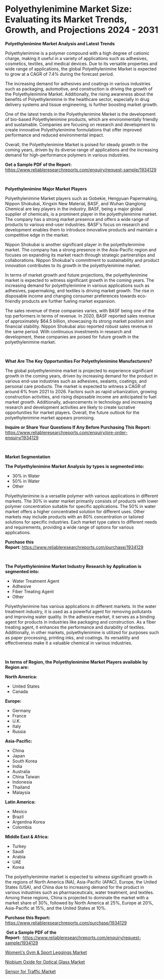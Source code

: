 <p><h1>Polyethylenimine Market Size: Evaluating its Market Trends, Growth, and Projections 2024 - 2031</h1></p><p><strong>Polyethylenimine Market Analysis and Latest Trends</strong></p>
<p><p>Polyethylenimine is a polymer compound with a high degree of cationic charge, making it useful in a variety of applications such as adhesives, cosmetics, textiles, and medical devices. Due to its versatile properties and wide range of applications, the global Polyethylenimine Market is expected to grow at a CAGR of 7.4% during the forecast period.</p><p>The increasing demand for adhesives and coatings in various industries such as packaging, automotive, and construction is driving the growth of the Polyethylenimine Market. Additionally, the rising awareness about the benefits of Polyethylenimine in the healthcare sector, especially in drug delivery systems and tissue engineering, is further boosting market growth.</p><p>One of the latest trends in the Polyethylenimine Market is the development of bio-based Polyethylenimine products, which are environmentally friendly and sustainable. Companies are focusing on research and development to create innovative Polyethylenimine formulations that offer improved performance and reduced environmental impact.</p><p>Overall, the Polyethylenimine Market is poised for steady growth in the coming years, driven by its diverse range of applications and the increasing demand for high-performance polymers in various industries.</p></p>
<p><strong>Get a Sample PDF of the Report:&nbsp;</strong> <a href="https://www.reliableresearchreports.com/enquiry/request-sample/1934129">https://www.reliableresearchreports.com/enquiry/request-sample/1934129</a></p>
<p>&nbsp;</p>
<p><strong>Polyethylenimine Major Market Players</strong></p>
<p><p>Polyethylenimine Market players such as Gobekie, Hengyuan Papermaking, Nippon Shokubai, Xingxin New Material, BASF, and Wuhan Qianglong Chemical are key players in the industry. BASF, being a major global supplier of chemicals, is a prominent player in the polyethylenimine market. The company has a strong market presence and offers a wide range of products to various end-user industries. BASF's focus on research and development enables them to introduce innovative products and maintain a competitive edge in the market.</p><p>Nippon Shokubai is another significant player in the polyethylenimine market. The company has a strong presence in the Asia-Pacific region and focuses on expanding its market reach through strategic partnerships and collaborations. Nippon Shokubai's commitment to sustainability and product innovation contributes to its growth in the polyethylenimine market.</p><p>In terms of market growth and future projections, the polyethylenimine market is expected to witness significant growth in the coming years. The increasing demand for polyethylenimine in various applications such as adhesives, papermaking, and textiles is driving market growth. The rise in disposable income and changing consumer preferences towards eco-friendly products are further fueling market expansion.</p><p>The sales revenue of these companies varies, with BASF being one of the top performers in terms of revenue. In 2020, BASF reported sales revenue of approximately $64.5 billion, showcasing its strong market position and financial stability. Nippon Shokubai also reported robust sales revenue in the same period. With continuous investments in research and development, these companies are poised for future growth in the polyethylenimine market.</p></p>
<p>&nbsp;</p>
<p><strong>What Are The Key Opportunities For Polyethylenimine Manufacturers?</strong></p>
<p><p>The global polyethylenimine market is projected to experience significant growth in the coming years, driven by increasing demand for the product in various end-use industries such as adhesives, sealants, coatings, and personal care products. The market is expected to witness a CAGR of around 6% from 2021 to 2026. Factors such as rapid urbanization, growing construction activities, and rising disposable income are anticipated to fuel market growth. Additionally, advancements in technology and increasing research and development activities are likely to create lucrative opportunities for market players. Overall, the future outlook for the polyethylenimine market appears promising.</p></p>
<p><strong>Inquire or Share Your Questions If Any Before Purchasing This Report:</strong> <a href="https://www.reliableresearchreports.com/enquiry/pre-order-enquiry/1934129">https://www.reliableresearchreports.com/enquiry/pre-order-enquiry/1934129</a></p>
<p>&nbsp;</p>
<p><strong>Market Segmentation</strong></p>
<p><strong>The Polyethylenimine Market Analysis by types is segmented into:</strong></p>
<p><ul><li>30% in Water</li><li>50% in Water</li><li>Other</li></ul></p>
<p><p>Polyethylenimine is a versatile polymer with various applications in different markets. The 30% in water market primarily consists of products with lower polymer concentration suitable for specific applications. The 50% in water market offers a higher concentrated solution for different uses. Other markets may include products with an 80% concentration or tailored solutions for specific industries. Each market type caters to different needs and requirements, providing a wide range of options for various applications.</p></p>
<p><strong>Purchase this Report:&nbsp;</strong><a href="https://www.reliableresearchreports.com/purchase/1934129">https://www.reliableresearchreports.com/purchase/1934129</a></p>
<p>&nbsp;</p>
<p><strong>The Polyethylenimine Market Industry Research by Application is segmented into:</strong></p>
<p><ul><li>Water Treatment Agent</li><li>Adhesive</li><li>Fiber Treating Agent</li><li>Other</li></ul></p>
<p><p>Polyethylenimine has various applications in different markets. In the water treatment industry, it is used as a powerful agent for removing pollutants and improving water quality. In the adhesive market, it serves as a binding agent for products in industries like packaging and construction. As a fiber treating agent, it enhances the performance and durability of textiles. Additionally, in other markets, polyethylenimine is utilized for purposes such as paper processing, printing inks, and coatings. Its versatility and effectiveness make it a valuable chemical in various industries.</p></p>
<p>&nbsp;</p>
<p><strong>In terms of Region, the Polyethylenimine Market Players available by Region are:</strong></p>
<p>
    <p> <strong> North America: </strong>
        <ul>
            <li>United States</li>
            <li>Canada</li>
        </ul>
        </p> 
    <p> <strong> Europe: </strong>
        <ul>
            <li>Germany</li>
            <li>France</li>
            <li>U.K.</li>
            <li>Italy</li>
            <li>Russia</li>
        </ul>
        </p> 
    <p> <strong> Asia-Pacific: </strong>
        <ul>
            <li>China</li>
            <li>Japan</li>
            <li>South Korea</li>
            <li>India</li>
            <li>Australia</li>
            <li>China Taiwan</li>
            <li>Indonesia</li>
            <li>Thailand</li>
            <li>Malaysia</li>
        </ul>
        </p> 
    <p> <strong> Latin America: </strong>
        <ul>
            <li>Mexico</li>
            <li>Brazil</li>
            <li>Argentina Korea</li>
            <li>Colombia</li>
        </ul>
        </p> 
    <p> <strong> Middle East & Africa: </strong>
        <ul>
            <li>Turkey</li>
            <li>Saudi</li>
            <li>Arabia</li>
            <li>UAE</li>
            <li>Korea</li>
        </ul>
    </p>
    </p>
<p><p>The polyethylenimine market is expected to witness significant growth in the regions of North America (NA), Asia-Pacific (APAC), Europe, the United States (USA), and China due to increasing demand for the product in various industries such as pharmaceuticals, water treatment, and textiles. Among these regions, China is projected to dominate the market with a market share of 30%, followed by North America at 25%, Europe at 20%, Asia-Pacific at 15%, and the United States at 10%.</p></p>
<p><strong>Purchase this Report: </strong><a href="https://www.reliableresearchreports.com/purchase/1934129">https://www.reliableresearchreports.com/purchase/1934129</a></p>
<p>&nbsp;<strong>Get a Sample PDF of the Report:&nbsp;&nbsp;</strong><a href="https://www.reliableresearchreports.com/enquiry/request-sample/1934129">https://www.reliableresearchreports.com/enquiry/request-sample/1934129</a></p>
<p><strong></strong></p>
<p><p><a href="https://view.publitas.com/reportprime-1/women-s-gym-sport-leggings-market-centers-on-aspects-such-as-market-growth-market-share-market-opportunity-and-projected-forecasts-spanning-from-2023-to-2030/">Women\'s Gym & Sport Leggings Market</a></p><p><a href="https://view.publitas.com/reportprime-1/niobium-oxide-for-optical-glass-market-offers-provide-insightful-data-for-the-time-period-from-2023-to-2030-and-also-provide-analysis-based-on-application-type-and-region/">Niobium Oxide for Optical Glass Market</a></p><p><a href="https://view.publitas.com/reportprime-1/sensor-for-traffic-market-size-market-share-and-global-market-analysis-report-2023-2030/">Sensor for Traffic Market</a></p></p>